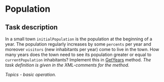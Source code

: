 # Population

## Task description

In a small town `initialPopulation` is the population at the beginning of a year. The population regularly increases by some `percents` per year and moreover `visitors` (new inhabitants per year) come to live in the town. How many years does the town need to see its population greater or equal to `currentPopulation` inhabitants? Implement this in [GetYears](Population/Population.cs#L25) method. *The task definition is given in the XML-comments for the method.*

*Topics - basic operation.*